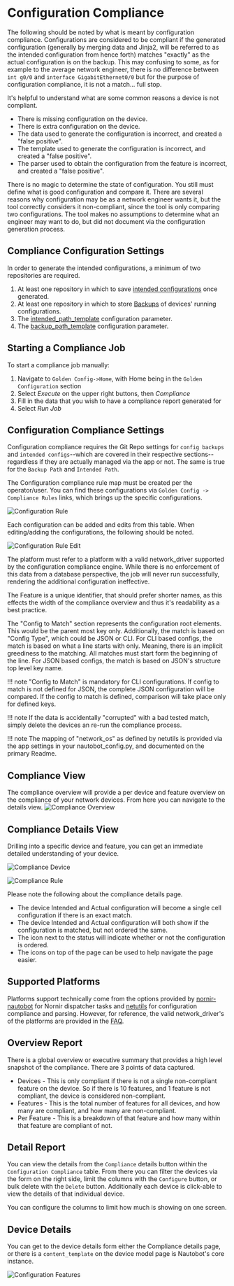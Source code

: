 # Configuration Compliance

The following should be noted by what is meant by configuration compliance. Configurations are considered to be compliant if the generated configuration
(generally by merging data and Jinja2, will be referred to as the intended configuration from hence forth) matches "exactly" as the actual configuration is
on the backup. This may confusing to some, as for example to the average network engineer, there is no difference between `int g0/0` and
`interface GigabitEthernet0/0` but for the purpose of configuration compliance, it is not a match... full stop.

It's helpful to understand what are some common reasons a device is not compliant.

* There is missing configuration on the device.
* There is extra configuration on the device.
* The data used to generate the configuration is incorrect, and created a "false positive".
* The template used to generate the configuration is incorrect, and created a "false positive".
* The parser used to obtain the configuration from the feature is incorrect, and created a "false positive".

There is no magic to determine the state of configuration. You still must define what is good configuration and compare it. There are several reasons why
configuration may be as a network engineer wants it, but the tool correctly considers it non-compliant, since the tool is only comparing two configurations.
The tool makes no assumptions to determine what an engineer may want to do, but did not document via the configuration generation process.

## Compliance Configuration Settings

In order to generate the intended configurations, a minimum of two repositories are required.

1. At least one repository in which to save [intended configurations](./app_use_cases.md#git-settings) once generated.
2. At least one repository in which to store [Backups](./app_use_cases.md#git-settings) of devices' running configurations.
3. The [intended_path_template](./app_use_cases.md#application-settings) configuration parameter.
4. The [backup_path_template](./app_use_cases.md#application-settings) configuration parameter.

## Starting a Compliance Job

To start a compliance job manually:

1. Navigate to `Golden Config->Home`, with Home being in the `Golden Configuration` section
2. Select _Execute_ on the upper right buttons, then _Compliance_
3. Fill in the data that you wish to have a compliance report generated for
4. Select _Run Job_

## Configuration Compliance Settings

Configuration compliance requires the Git Repo settings for `config backups` and `intended configs`--which are covered in their respective sections--regardless if they are actually managed via the app or not. The same is true for the `Backup Path` and `Intended Path`.

The Configuration compliance rule map must be created per the operator/user. You can find these configurations via `Golden Config -> Compliance Rules`
links, which brings up the specific configurations.

![Configuration Rule](../images/navigate-compliance-rules.png)

Each configuration can be added and edits from this table. When editing/adding the configurations, the following should be noted.

![Configuration Rule Edit](../images/ss_compliance-rule.png)

The platform must refer to a platform with a valid network_driver supported by the configuration compliance engine. While there is no enforcement of this data from
a database perspective, the job will never run successfully, rendering the additional configuration ineffective.

The Feature is a unique identifier, that should prefer shorter names, as this effects the width of the compliance overview and thus it's readability as a
best practice.

The "Config to Match" section represents the configuration root elements. This would be the parent most key only. Additionally, the match is based on
"Config Type", which could be JSON or CLI. For CLI based configs, the match is based on what a line starts with only. Meaning, there is an implicit greediness to the matching. All matches must start form the beginning of the line.
For JSON based configs, the match is based on JSON's structure top level key name.

!!! note
    "Config to Match" is mandatory for CLI configurations. If config to match is not defined for JSON, the complete JSON configuration will be compared. If the config to match is defined, comparison will take place only for defined keys.

!!! note
    If the data is accidentally "corrupted" with a bad tested match, simply delete the devices an re-run the compliance process.

!!! note
    The mapping of "network_os" as defined by netutils is provided via the app settings in your nautobot_config.py, and documented on the primary Readme.

## Compliance View

The compliance overview will provide a per device and feature overview on the compliance of your network devices. From here you can navigate to the details view.
![Compliance Overview](../images/ss_compliance-overview.png)

## Compliance Details View

Drilling into a specific device and feature, you can get an immediate detailed understanding of your device.

![Compliance Device](../images/device-compliance.png)

![Compliance Rule](../images/compliance-rule-detail.png)

Please note the following about the compliance details page.

* The device Intended and Actual configuration will become a single cell configuration if there is an exact match.
* The device Intended and Actual configuration will both show if the configuration is matched, but not ordered the same.
* The icon next to the status will indicate whether or not the configuration is ordered.
* The icons on top of the page can be used to help navigate the page easier.

## Supported Platforms

Platforms support technically come from the options provided by [nornir-nautobot](https://github.com/nautobot/nornir-nautobot) for Nornir dispatcher tasks and
[netutils](https://github.com/networktocode/netutils) for configuration compliance and parsing. However, for reference, the valid network_driver's of the platforms are
provided in the [FAQ](./faq.md).

## Overview Report

There is a global overview or executive summary that provides a high level snapshot of the compliance. There are 3 points of data captured.

* Devices - This is only compliant if there is not a single non-compliant feature on the device. So if there is 10 features, and 1 feature is not compliant, the device is considered non-compliant.
* Features - This is the total number of features for all devices, and how many are compliant, and how many are non-compliant.
* Per Feature - This is a breakdown of that feature and how many within that feature are compliant of not.

## Detail Report

You can view the details from the `Compliance` details button within the `Configuration Compliance` table. From there you can filter the devices via the
form on the right side, limit the columns with the `Configure` button, or bulk delete with the `Delete` button. Additionally each device is click-able to view
the details of that individual device.

You can configure the columns to limit how much is showing on one screen.

## Device Details

You can get to the device details form either the Compliance details page, or there is a `content_template` on the device model page is Nautobot's core instance.

![Configuration Features](../images/device-compliance.png)
